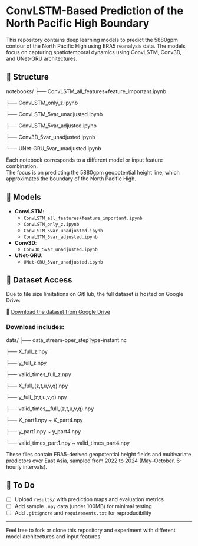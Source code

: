 # ConvLSTM-Based Prediction of the North Pacific High Boundary

This repository contains deep learning models to predict the 5880gpm contour of the North Pacific High using ERA5 reanalysis data. The models focus on capturing spatiotemporal dynamics using ConvLSTM, Conv3D, and UNet-GRU architectures.

## 📁 Structure
notebooks/
├── ConvLSTM_all_features+feature_important.ipynb

├── ConvLSTM_only_z.ipynb

├── ConvLSTM_5var_unadjusted.ipynb

├── ConvLSTM_5var_adjusted.ipynb

├── Conv3D_5var_unadjusted.ipynb

└── UNet-GRU_5var_unadjusted.ipynb



Each notebook corresponds to a different model or input feature combination.  
The focus is on predicting the 5880gpm geopotential height line, which approximates the boundary of the North Pacific High.

## 🧪 Models

- **ConvLSTM**:  
  - `ConvLSTM_all_features+feature_important.ipynb`  
  - `ConvLSTM_only_z.ipynb`  
  - `ConvLSTM_5var_unadjusted.ipynb`  
  - `ConvLSTM_5var_adjusted.ipynb`
- **Conv3D**:  
  - `Conv3D_5var_unadjusted.ipynb`
- **UNet-GRU**:  
  - `UNet-GRU_5var_unadjusted.ipynb`

## 📂 Dataset Access

Due to file size limitations on GitHub, the full dataset is hosted on Google Drive:

🔗 [Download the dataset from Google Drive](https://drive.google.com/drive/u/0/folders/10oi15WS6di_tycivWf58LBTeFuGfWwdW)

### Download includes:

data/
├── data_stream-oper_stepType-instant.nc

├── X_full_z.npy

├── y_full_z.npy

├── valid_times_full_z.npy

├── X_full_(z,t,u,v,q).npy

├── y_full_(z,t,u,v,q).npy

├── valid_times__full_(z,t,u,v,q).npy

├── X_part1.npy ~ X_part4.npy

├── y_part1.npy ~ y_part4.npy

└── valid_times_part1.npy ~ valid_times_part4.npy


These files contain ERA5-derived geopotential height fields and multivariate predictors over East Asia, sampled from 2022 to 2024 (May–October, 6-hourly intervals).

## 🔧 To Do

- [ ] Upload `results/` with prediction maps and evaluation metrics
- [ ] Add sample `.npy` data (under 100MB) for minimal testing
- [ ] Add `.gitignore` and `requirements.txt` for reproducibility

---

Feel free to fork or clone this repository and experiment with different model architectures and input features.

